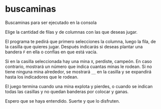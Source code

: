 # buscaminas
Buscaminas para ser ejecutado en la consola

Elige la cantidad de filas y de columnas con las que deseas jugar.

El programa te pedirá que primero selecciones la columna, luego la fila, de la casilla que quieres jugar. Después indicarás si deseas plantar una bandera ```F``` en ella o confías en que está vacía.

Si en la casilla seleccionada hay una mina ```X```, perdiste, campeón. En caso contrario, mostrará un número que indica cuantas minas le rodean. Si no tiene ninguna mina alrededor, se mostrará ```__``` en la casilla y se expandirá hasta los indicadores que le rodean.

El juego termina cuando una mina explota y pierdes, o cuando se indican todas las casillas y no quedan banderas por colocar y ganas.

Espero que se haya entendido. Suerte y que lo disfruten.
